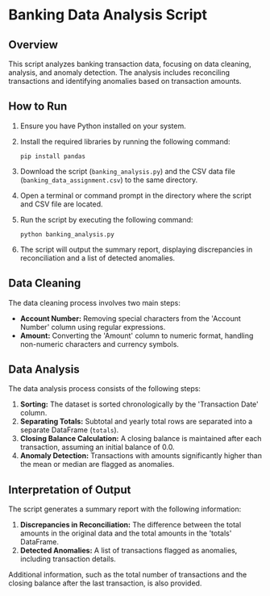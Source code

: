 

# Banking Data Analysis Script

## Overview

This script analyzes banking transaction data, focusing on data cleaning, analysis, and anomaly detection. The analysis includes reconciling transactions and identifying anomalies based on transaction amounts.

## How to Run

1. Ensure you have Python installed on your system.
2. Install the required libraries by running the following command:
   ```
   pip install pandas
   ```

3. Download the script (`banking_analysis.py`) and the CSV data file (`banking_data_assignment.csv`) to the same directory.

4. Open a terminal or command prompt in the directory where the script and CSV file are located.

5. Run the script by executing the following command:
   ```
   python banking_analysis.py
   ```

6. The script will output the summary report, displaying discrepancies in reconciliation and a list of detected anomalies.

## Data Cleaning

The data cleaning process involves two main steps:

- **Account Number:** Removing special characters from the 'Account Number' column using regular expressions.
- **Amount:** Converting the 'Amount' column to numeric format, handling non-numeric characters and currency symbols.

## Data Analysis

The data analysis process consists of the following steps:

1. **Sorting:** The dataset is sorted chronologically by the 'Transaction Date' column.
2. **Separating Totals:** Subtotal and yearly total rows are separated into a separate DataFrame (`totals`).
3. **Closing Balance Calculation:** A closing balance is maintained after each transaction, assuming an initial balance of 0.0.
4. **Anomaly Detection:** Transactions with amounts significantly higher than the mean or median are flagged as anomalies.

## Interpretation of Output

The script generates a summary report with the following information:

1. **Discrepancies in Reconciliation:** The difference between the total amounts in the original data and the total amounts in the 'totals' DataFrame.
2. **Detected Anomalies:** A list of transactions flagged as anomalies, including transaction details.

Additional information, such as the total number of transactions and the closing balance after the last transaction, is also provided.
